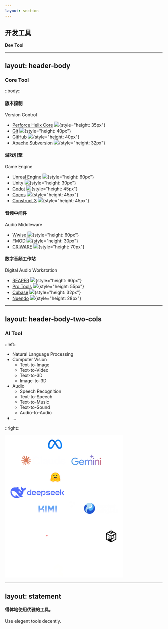 ```yaml
---
layout: section
---
```


## 开发工具
**Dev Tool**

---
layout: header-body
---

### Core Tool

::body::

<div class="grid grid-cols-4 gap-4">

  <div v-click>

  #### 版本控制
  Version Control
  - [Perforce Helix Core](https://www.perforce.com/products/helix-core)
    ![](/logo-perforce-helixcore.png){style="height: 35px"}
  - [Git](https://git-scm.com/)
    ![](/logo-git.png){style="height: 40px"}
  - [GitHub](https://github.com/)
    ![](/logo-github-mark.png){style="height: 40px"}
  - [Apache Subversion](https://subversion.apache.org/)
    ![](/logo-svn.png){style="height: 32px"}

  </div v-click>

  <div v-click>

  #### 游戏引擎
  Game Engine
  - [Unreal Engine](https://www.unrealengine.com/)
    ![](/logo-unrealengine.png){style="height: 60px"}
  - [Unity](https://unity.com/)
    ![](/logo-unity.png){style="height: 30px"}
  - [Godot](hhttps://godotengine.org/)
    ![](/logo-godot.png){style="height: 45px"}
  - [Cocos](https://www.cocos.com/)
    ![](/logo-cocos.png){style="height: 45px"}
  - [Construct 3](https://www.construct.net/)
    ![](/logo-construct3.png){style="height: 45px"}

  </div v-click>

  <div v-click>

  #### 音频中间件
  Audio Middleware
  - [Wwise](https://www.audiokinetic.com/)
    ![](/logo-wwise.png){style="height: 60px"}
  - [FMOD](https://www.fmod.com/)
    ![](/logo-fmod.png){style="height: 30px"}
  - [CRIWARE](https://www.criware.com/)
    ![](/logo-criware.png){style="height: 70px"}

  </div v-click>

  <div v-click>

  #### 数字音频工作站
  Digital Audio Workstation
  - [REAPER](https://www.reaper.fm/)
    ![](/logo-reaper.png){style="height: 60px"}
  - [Pro Tools](https://www.avid.com/pro-tools)
    ![](/logo-protools.png){style="height: 55px"}
  - [Cubase](https://www.steinberg.net/cubase/)
    ![](/logo-cubase.png){style="height: 32px"}
  - [Nuendo](https://www.steinberg.net/nuendo/)
    ![](/logo-nuendo.png){style="height: 28px"}

  </div v-click>

</div>

<!-- <div>
  <img v-click src="/dev-tool-logo-01.png" alt="Dev Tool Logo 01" style="width: 800px; height: auto;" />
  <br>
  <img v-click src="/dev-tool-logo-02.png" alt="Dev Tool Logo 02" style="width: 800px; height: auto;" />
</div> -->

---
layout: header-body-two-cols
---

### AI Tool

::left::

- Natural Language Processing
- Computer Vision
  - Text-to-Image
  - Text-to-Video
  - Text-to-3D
  - Image-to-3D
- Audio
  - Speech Recognition
  - Text-to-Speech
  - Text-to-Music
  - Text-to-Sound
  - Audio-to-Audio
- ...

::right::

<img src="/ai-tool-logo.png" alt="AI Tool Logo" style="width: 75%; height: auto;">

---
layout: statement
---

#### 得体地使用优雅的工具。
Use elegent tools decently.